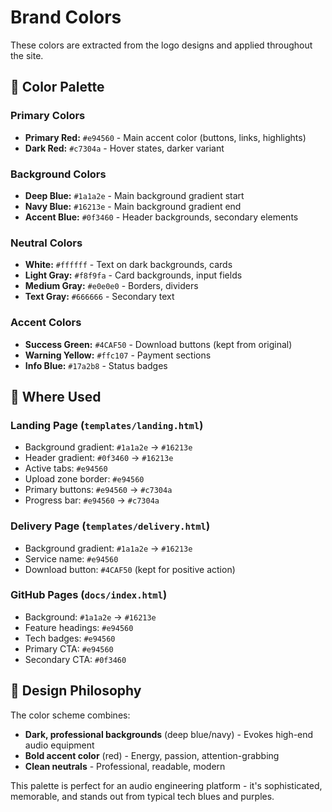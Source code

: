 # Brand Colors

These colors are extracted from the logo designs and applied throughout the site.

## 🎨 Color Palette

### Primary Colors
- **Primary Red:** `#e94560` - Main accent color (buttons, links, highlights)
- **Dark Red:** `#c7304a` - Hover states, darker variant

### Background Colors
- **Deep Blue:** `#1a1a2e` - Main background gradient start
- **Navy Blue:** `#16213e` - Main background gradient end
- **Accent Blue:** `#0f3460` - Header backgrounds, secondary elements

### Neutral Colors
- **White:** `#ffffff` - Text on dark backgrounds, cards
- **Light Gray:** `#f8f9fa` - Card backgrounds, input fields
- **Medium Gray:** `#e0e0e0` - Borders, dividers
- **Text Gray:** `#666666` - Secondary text

### Accent Colors
- **Success Green:** `#4CAF50` - Download buttons (kept from original)
- **Warning Yellow:** `#ffc107` - Payment sections
- **Info Blue:** `#17a2b8` - Status badges

## 📍 Where Used

### Landing Page (`templates/landing.html`)
- Background gradient: `#1a1a2e` → `#16213e`
- Header gradient: `#0f3460` → `#16213e`
- Active tabs: `#e94560`
- Upload zone border: `#e94560`
- Primary buttons: `#e94560` → `#c7304a`
- Progress bar: `#e94560` → `#c7304a`

### Delivery Page (`templates/delivery.html`)
- Background gradient: `#1a1a2e` → `#16213e`
- Service name: `#e94560`
- Download button: `#4CAF50` (kept for positive action)

### GitHub Pages (`docs/index.html`)
- Background: `#1a1a2e` → `#16213e`
- Feature headings: `#e94560`
- Tech badges: `#e94560`
- Primary CTA: `#e94560`
- Secondary CTA: `#0f3460`

## 🎯 Design Philosophy

The color scheme combines:
- **Dark, professional backgrounds** (deep blue/navy) - Evokes high-end audio equipment
- **Bold accent color** (red) - Energy, passion, attention-grabbing
- **Clean neutrals** - Professional, readable, modern

This palette is perfect for an audio engineering platform - it's sophisticated, memorable, and stands out from typical tech blues and purples.
